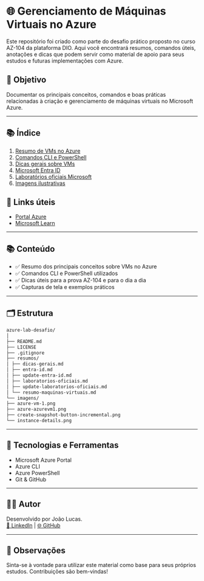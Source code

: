 # 🌐 Gerenciamento de Máquinas Virtuais no Azure

Este repositório foi criado como parte do desafio prático proposto no curso AZ-104 da plataforma DIO. Aqui você encontrará resumos, comandos úteis, anotações e dicas que podem servir como material de apoio para seus estudos e futuras implementações com Azure.

## 🎯 Objetivo

Documentar os principais conceitos, comandos e boas práticas relacionadas à criação e gerenciamento de máquinas virtuais no Microsoft Azure.

---

## 📚 Índice

1. [Resumo de VMs no Azure](./resumos/resumo-maquinas-virtuais.md)
2. [Comandos CLI e PowerShell](./resumos/comandos-powershell.md)
3. [Dicas gerais sobre VMs](./resumos/dicas-gerais.md)
4. [Microsoft Entra ID](./resumos/entra-id.md)
5. [Laboratórios oficiais Microsoft](./resumos/laboratorios-oficiais.md)
6. [Imagens ilustrativas](./imagens/)

## 📎 Links úteis
- [Portal Azure](https://portal.azure.com)
- [Microsoft Learn](https://learn.microsoft.com/)

---

## 📚 Conteúdo

- ✅ Resumo dos principais conceitos sobre VMs no Azure
- ✅ Comandos CLI e PowerShell utilizados
- ✅ Dicas úteis para a prova AZ-104 e para o dia a dia
- ✅ Capturas de tela e exemplos práticos

---

## 🗂 Estrutura

```bash
azure-lab-desafio/
│
├── README.md
├── LICENSE
├── .gitignore
├── resumos/
│ ├── dicas-gerais.md
│ ├── entra-id.md
│ ├── update-entra-id.md
│ ├── laboratorios-oficiais.md
│ ├── update-laboratorios-oficiais.md
│ └── resumo-maquinas-virtuais.md
└── imagens/
├── azure-vm-1.png
├── azure-azurevm1.png
├── create-snapshot-button-incremental.png
└── instance-details.png
```
---

## 🚀 Tecnologias e Ferramentas

- Microsoft Azure Portal
- Azure CLI
- Azure PowerShell
- Git & GitHub

---

## 👨‍💻 Autor

Desenvolvido por João Lucas.  
[🔗 LinkedIn](https://www.linkedin.com/in/jo%C3%A3o-lucas-nascimento-de-oliveira-080b45321/) | [🌐 GitHub](https://github.com/JoaoLucasNeo)

---

## 📌 Observações

Sinta-se à vontade para utilizar este material como base para seus próprios estudos. Contribuições são bem-vindas!
